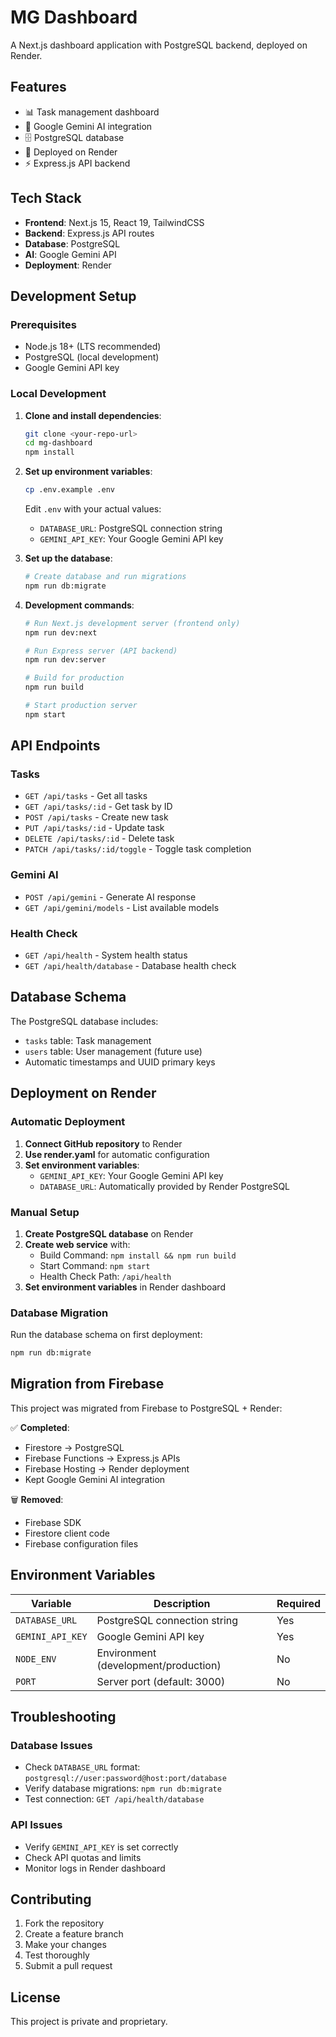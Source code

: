 # MG Dashboard

A Next.js dashboard application with PostgreSQL backend, deployed on Render.

## Features

- 📊 Task management dashboard
- 🤖 Google Gemini AI integration
- 🗄️ PostgreSQL database
- 🚀 Deployed on Render
- ⚡ Express.js API backend

## Tech Stack

- **Frontend**: Next.js 15, React 19, TailwindCSS
- **Backend**: Express.js API routes
- **Database**: PostgreSQL
- **AI**: Google Gemini API
- **Deployment**: Render

## Development Setup

### Prerequisites

- Node.js 18+ (LTS recommended)
- PostgreSQL (local development)
- Google Gemini API key

### Local Development

1. **Clone and install dependencies**:
   ```bash
   git clone <your-repo-url>
   cd mg-dashboard
   npm install
   ```

2. **Set up environment variables**:
   ```bash
   cp .env.example .env
   ```
   Edit `.env` with your actual values:
   - `DATABASE_URL`: PostgreSQL connection string
   - `GEMINI_API_KEY`: Your Google Gemini API key

3. **Set up the database**:
   ```bash
   # Create database and run migrations
   npm run db:migrate
   ```

4. **Development commands**:
   ```bash
   # Run Next.js development server (frontend only)
   npm run dev:next

   # Run Express server (API backend)
   npm run dev:server

   # Build for production
   npm run build

   # Start production server
   npm start
   ```

## API Endpoints

### Tasks
- `GET /api/tasks` - Get all tasks
- `GET /api/tasks/:id` - Get task by ID
- `POST /api/tasks` - Create new task
- `PUT /api/tasks/:id` - Update task
- `DELETE /api/tasks/:id` - Delete task
- `PATCH /api/tasks/:id/toggle` - Toggle task completion

### Gemini AI
- `POST /api/gemini` - Generate AI response
- `GET /api/gemini/models` - List available models

### Health Check
- `GET /api/health` - System health status
- `GET /api/health/database` - Database health check

## Database Schema

The PostgreSQL database includes:
- `tasks` table: Task management
- `users` table: User management (future use)
- Automatic timestamps and UUID primary keys

## Deployment on Render

### Automatic Deployment

1. **Connect GitHub repository** to Render
2. **Use render.yaml** for automatic configuration
3. **Set environment variables**:
   - `GEMINI_API_KEY`: Your Google Gemini API key
   - `DATABASE_URL`: Automatically provided by Render PostgreSQL

### Manual Setup

1. **Create PostgreSQL database** on Render
2. **Create web service** with:
   - Build Command: `npm install && npm run build`
   - Start Command: `npm start`
   - Health Check Path: `/api/health`
3. **Set environment variables** in Render dashboard

### Database Migration

Run the database schema on first deployment:
```bash
npm run db:migrate
```

## Migration from Firebase

This project was migrated from Firebase to PostgreSQL + Render:

✅ **Completed**:
- Firestore → PostgreSQL
- Firebase Functions → Express.js APIs
- Firebase Hosting → Render deployment
- Kept Google Gemini AI integration

🗑️ **Removed**:
- Firebase SDK
- Firestore client code
- Firebase configuration files

## Environment Variables

| Variable | Description | Required |
|----------|-------------|----------|
| `DATABASE_URL` | PostgreSQL connection string | Yes |
| `GEMINI_API_KEY` | Google Gemini API key | Yes |
| `NODE_ENV` | Environment (development/production) | No |
| `PORT` | Server port (default: 3000) | No |

## Troubleshooting

### Database Issues
- Check `DATABASE_URL` format: `postgresql://user:password@host:port/database`
- Verify database migrations: `npm run db:migrate`
- Test connection: `GET /api/health/database`

### API Issues
- Verify `GEMINI_API_KEY` is set correctly
- Check API quotas and limits
- Monitor logs in Render dashboard

## Contributing

1. Fork the repository
2. Create a feature branch
3. Make your changes
4. Test thoroughly
5. Submit a pull request

## License

This project is private and proprietary.